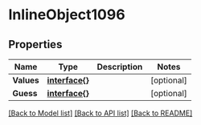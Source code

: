 # InlineObject1096

## Properties

Name | Type | Description | Notes
------------ | ------------- | ------------- | -------------
**Values** | [**interface{}**](.md) |  | [optional] 
**Guess** | [**interface{}**](.md) |  | [optional] 

[[Back to Model list]](../README.md#documentation-for-models) [[Back to API list]](../README.md#documentation-for-api-endpoints) [[Back to README]](../README.md)


